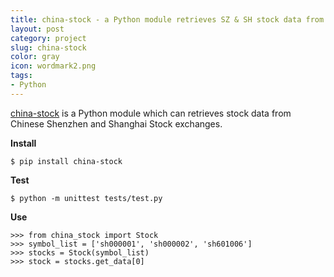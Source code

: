 ```yaml
---
title: china-stock - a Python module retrieves SZ & SH stock data from Sina Finance
layout: post
category: project
slug: china-stock
color: gray
icon: wordmark2.png
tags:
- Python
---
```


[china-stock][1] is a Python module which can retrieves stock data from Chinese Shenzhen and Shanghai Stock exchanges.

__Install__

```
$ pip install china-stock
```

__Test__

```
$ python -m unittest tests/test.py
```

__Use__

```
>>> from china_stock import Stock
>>> symbol_list = ['sh000001', 'sh000002', 'sh601006']
>>> stocks = Stock(symbol_list)
>>> stock = stocks.get_data[0]
```

[1]:https://github.com/fuermosi777/china-stock